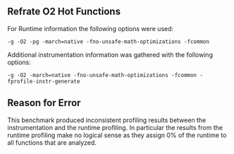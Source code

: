 ## Refrate O2 Hot Functions

For Runtime information the following options were used:
```
-g -O2 -pg -march=native -fno-unsafe-math-optimizations -fcommon
```

Additional instrumentation information was gathered with the following options:
```
-g -O2 -march=native -fno-unsafe-math-optimizations -fcommon -fprofile-instr-generate
```

## Reason for Error

This benchmark produced inconsistent profiling results between the instrumentation and the runtime profiling. In particular the results from the runtime profiling make no logical sense as they assign 0% of the runtime to all functions that are analyzed.
